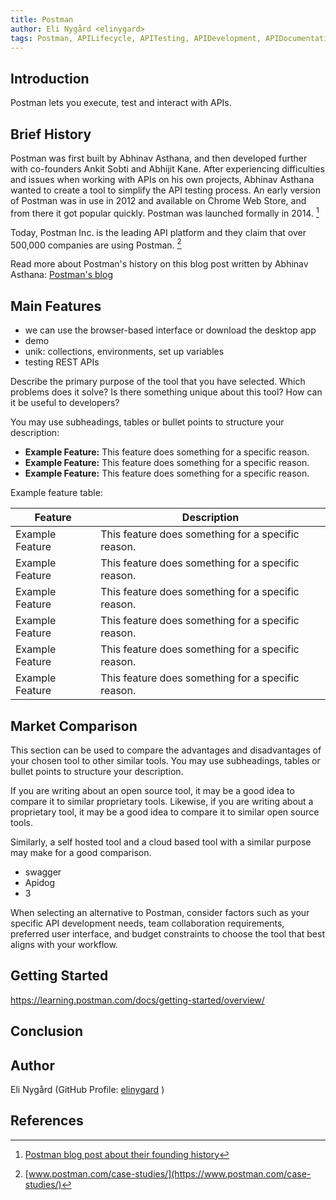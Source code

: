 ```yaml
---
title: Postman
author: Eli Nygård <elinygard>
tags: Postman, APILifecycle, APITesting, APIDevelopment, APIDocumentation, RESTAPI, GraphQL, 
---
```


## Introduction

Postman lets you execute, test and interact with APIs. 

## Brief History

Postman was first built by Abhinav Asthana, and then developed further with co-founders Ankit Sobti and Abhijit Kane. After experiencing difficulties and issues when working with APIs on his own projects, Abhinav Asthana wanted to create a tool to simplify the API testing process. An early version of Postman was in use in 2012 and available on Chrome Web Store, and from there it got popular quickly. Postman was launched formally in 2014. [^1]

Today, Postman Inc. is the leading API platform and they claim that over 500,000 companies are using Postman. [^2]

Read more about Postman's history on this blog post written by Abhinav Asthana: [Postman's blog](https://blog.postman.com/how-we-built-postman-product-and-company/)

## Main Features

- we can use the browser-based interface or download the desktop app
- demo 
- unik: collections, environments, set up variables
- testing REST APIs

Describe the primary purpose of the tool that you have selected. Which problems does it solve? Is there something unique about this tool? How can it be useful to developers?

You may use subheadings, tables or bullet points to structure your description:

- **Example Feature:** This feature does something for a specific reason.
- **Example Feature:** This feature does something for a specific reason.
- **Example Feature:** This feature does something for a specific reason.

Example feature table:

| Feature | Description |
| --- | --- |
| Example Feature | This feature does something for a specific reason. |
| Example Feature | This feature does something for a specific reason. |
| Example Feature | This feature does something for a specific reason. |
| Example Feature | This feature does something for a specific reason. |
| Example Feature | This feature does something for a specific reason. |
| Example Feature | This feature does something for a specific reason. |

## Market Comparison

This section can be used to compare the advantages and disadvantages of your chosen tool to other similar tools. You may use subheadings, tables or bullet points to structure your description.

If you are writing about an open source tool, it may be a good idea to compare it to similar proprietary tools. Likewise, if you are writing about a proprietary tool, it may be a good idea to compare it to similar open source tools.

Similarly, a self hosted tool and a cloud based tool with a similar purpose may make for a good comparison.

- swagger
- Apidog
- 3

When selecting an alternative to Postman, consider factors such as your specific API development needs, team collaboration requirements, preferred user interface, and budget constraints to choose the tool that best aligns with your workflow.

## Getting Started

https://learning.postman.com/docs/getting-started/overview/

## Conclusion

## Author

Eli Nygård (GitHub Profile: [elinygard](https://github.com/elinygard) )

## References

[^1]: [Postman blog post about their founding history](https://blog.postman.com/how-we-built-postman-product-and-company/)

[^2]: [www.postman.com/case-studies/](https://www.postman.com/case-studies/)

